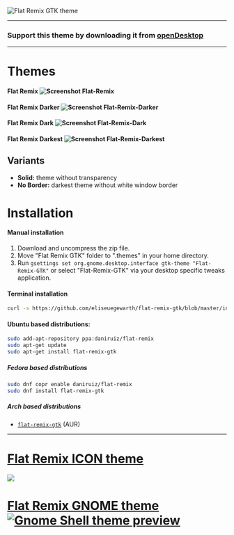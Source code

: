 ![Flat Remix GTK theme](https://github.com/daniruiz/flat-remix-gtk/raw/master/assets/logo.png)

<hr/>

### Support this theme by downloading it from [openDesktop](https://www.opendesktop.org/p/1214931)

<hr/>

# Themes

#### Flat Remix ![Screenshot Flat-Remix](https://github.com/daniruiz/flat-remix-gtk/raw/master/assets/2.png)
#### Flat Remix Darker ![Screenshot Flat-Remix-Darker](https://github.com/daniruiz/flat-remix-gtk/raw/master/assets/3.png)
#### Flat Remix Dark ![Screenshot Flat-Remix-Dark](https://github.com/daniruiz/flat-remix-gtk/raw/master/assets/4.png)
#### Flat Remix Darkest ![Screenshot Flat-Remix-Darkest](https://github.com/daniruiz/flat-remix-gtk/raw/master/assets/5.png)

## Variants
 - **Solid:** theme without transparency
 - **No Border:**  darkest theme without white window border

# Installation

#### Manual installation

1. Download and uncompress the zip file.
1. Move "Flat Remix GTK" folder to ".themes" in your home directory.
1. Run ```gsettings set org.gnome.desktop.interface gtk-theme "Flat-Remix-GTK"``` or select "Flat-Remix-GTK" via your desktop specific tweaks application.

#### Terminal installation

```sh
curl -s https://github.com/eliseuegewarth/flat-remix-gtk/blob/master/install.sh | bash
```

#### Ubuntu based distributions:

```sh
sudo add-apt-repository ppa:daniruiz/flat-remix
sudo apt-get update
sudo apt-get install flat-remix-gtk
```

##### Fedora based distributions

```sh
sudo dnf copr enable daniruiz/flat-remix
sudo dnf install flat-remix-gtk
```

##### Arch based distributions
+ [`flat-remix-gtk`](https://aur.archlinux.org/packages/flat-remix-gtk/) (AUR)

<hr/>

# [Flat Remix ICON theme](https://github.com/daniruiz/Flat-Remix/)
<a href="https://github.com/daniruiz/Flat-Remix/" align="center">
<img src="https://raw.githubusercontent.com/daniruiz/Flat-Remix/master/assets/preview.png">
</a>

# [Flat Remix GNOME theme ![Gnome Shell theme preview](https://raw.githubusercontent.com/daniruiz/flat-remix-gnome/master/assets/1.png)](https://github.com/daniruiz/Flat-Remix-GNOME-theme)

